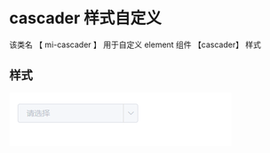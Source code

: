 # cascader 样式自定义

该类名 【 mi-cascader 】 用于自定义 element 组件 【cascader】 样式

## 样式
![alt text](./image.png)

